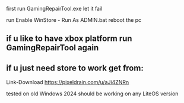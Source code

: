 first run GamingRepairTool.exe
let it fail 

run Enable WinStore - Run As ADMIN.bat 
reboot the pc


if u like to have xbox platform run GamingRepairTool again
-------

if u just need store to work get from: 
-------
Link-Download
https://pixeldrain.com/u/aJi4ZNRn


tested on old Windows 2024
should be working on any LiteOS version 
